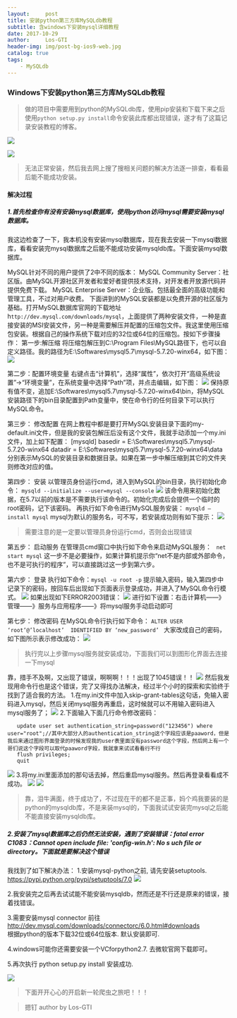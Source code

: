 ```yaml
---
layout:     post
title: 安装python第三方库MySQLdb教程
subtitle: 含windows下安装mysql详细教程
date: 2017-10-29
author:     Los-GTI
header-img: img/post-bg-ios9-web.jpg
catalog: true
tags:
    - MySQLdb
---
```

### Windows下安装python第三方库MySQLdb教程

> 做的项目中需要用到python的MySQLdb库，使用pip安装和下载下来之后使用`python setup.py install`命令安装此库都出现错误，遂才有了这篇记录安装教程的博客。

![](https://i.imgur.com/4MV2CQk.png)

![](https://i.imgur.com/avB58yX.png)

> 无法正常安装，然后我去网上搜了搜相关问题的解决方法逐一排查，看看最后能不能成功安装。

#### 解决过程

##### 1.首先检查你有没有安装mysql数据库，使用python访问mysql需要安装mysql数据库。

我这边检查了一下，我本机没有安装mysql数据库，现在我去安装一下mysql数据库，看看安装完mysql数据库之后能不能成功安装mysqldb库。下面安装mysql数据库。

MySQL针对不同的用户提供了2中不同的版本：
MySQL Community Server：社区版。由MySQL开源社区开发者和爱好者提供技术支持，对开发者开放源代码并提供免费下载。
MySQL Enterprise Server：企业版。包括最全面的高级功能和管理工具，不过对用户收费。
下面讲到的MySQL安装都是以免费开源的社区版为基础。打开MySQL数据库官网的下载地址h`ttp://dev.mysql.com/downloads/mysql`，上面提供了两种安装文件，一种是直接安装的MSI安装文件，另一种是需要解压并配置的压缩包文件。我这里使用压缩包安装。根据自己的操作系统下载对应的32位或64位的压缩包。按如下步骤操作： 
第一步:解压缩
将压缩包解压到C:\Program Files\MySQL路径下，也可以自定义路径。我的路径为E:\Softwares\mysql5.7\mysql-5.7.20-winx64，如下图：
![](https://i.imgur.com/1YpJrGL.png) 

第二步：配置环境变量
右键点击“计算机”，选择“属性”，依次打开“高级系统设置”->“环境变量”，在系统变量中选择“Path”项，并点击编辑，如下图： 
![](https://i.imgur.com/eqj81h0.png)
保持原有值不变，追加E:\Softwares\mysql5.7\mysql-5.7.20-winx64\bin，将MySQL安装路径下的bin目录配置到Path变量中，使在命令行的任何目录下可以执行MySQL命令。

第三步： 修改配置 
在网上教程中都是要打开MySQL安装目录下面的my-default.ini文件，但是我的安装包解压后没有这个文件，我就手动添加一个my.ini文件，加上如下配置：
[mysqld] 
basedir = E:\Softwares\mysql5.7\mysql-5.7.20-winx64
datadir = E:\Softwares\mysql5.7\mysql-5.7.20-winx64\data 
分别表示MySQL的安装目录和数据目录。如果在第一步中解压缩到其它的文件夹则修改对应的值。 

第四步： 安装 
以管理员身份运行cmd，进入到MySQL的bin目录，执行初始化命令：
`mysqld --initialize --user=mysql --console`
![](https://i.imgur.com/9W3dJn2.png)
该命令用来初始化数据，在5.7以前的版本是不需要执行该命令的。初始化完成后会提供一个临时的root密码，记下该密码。 
再执行如下命令进行MySQL服务安装：
`mysqld –install mysql`
mysql为默认的服务名，可不写，若安装成功则有如下提示： 
![](https://i.imgur.com/Qp913DX.png)
> 需要注意的是一定要以管理员身份运行cmd，否则会出现错误

第五步： 启动服务 
在管理员cmd窗口中执行如下命令来启动MySQL服务：
` net start mysql`
这一步不是必要操作，如果计算机提示你“net不是内部或外部命令，也不是可执行的程序”，可以直接跳过这一步到第六步。

第六步： 登录 
执行如下命令：`mysql -u root -p`
提示输入密码，输入第四步中记录下的密码，按回车后出现如下页面表示登录成功，并进入了MySQL命令行模式。 
![](https://i.imgur.com/3hwjKRc.png)
如果出现如下ERROR2003错误：
![](https://i.imgur.com/pH8FWJd.png)
进行如下设置：右击计算机——》管理——》服务与应用程序——》将mysql服务手动启动即可

第七步： 修改密码 
在MySQL命令行执行如下命令：
`ALTER USER ‘root’@’localhost’  IDENTIFIED BY ‘new_password’ `
大家改成自己的密码，如下图所示表示修改成功： 
![](https://i.imgur.com/TdB30CZ.png)
> 执行完以上步骤mysql服务就安装成功，下面我们可以到图形化界面去连接一下mysql

靠，措手不及啊，又出现了错误，啊啊啊！！！出现了1045错误！！
![](https://i.imgur.com/yYDn6wr.png)
然后我发现用命令行也是这个错误，完了又得找办法解决，经过半个小时的探索和实验终于找到了适合我的方法。
1.在my.ini文件中加入skip-grant-tables这句话，免输入密码进入mysql，然后关闭mysql服务再重启，这时候就可以不用输入密码进入mysql服务了；
![](https://i.imgur.com/Z8iuOgD.png)
2.下面输入下面几行命令修改密码：
```use mysql;
   update user set authentication_string=password("123456") where user="root";//其中大部分人的authentication_string这个字段应该是paaword，但是我后来通过图形界面登录的时候发现我的user表里面没有password这个字段，然后网上有一个哥们说这个字段可以取代paaword字段，我就拿来试试看看行不行
   flush privileges;
   quit
```
![](https://i.imgur.com/rzJa4KG.png)
3.将my.ini里面添加的那句话去掉，然后重启mysql服务。然后再登录看看成不成功。
![](https://i.imgur.com/fwKfue4.png)
![](https://i.imgur.com/86whNV7.png)
> 靠，泪牛满面，终于成功了，不过现在干的都不是正事，妈个鸡我要装的是python的mysqldb库，不是来装mysql的，下面我试试安装完mysql之后能不能直接安装mysqldb库。

##### 2.安装了mysql数据库之后仍然无法安装，遇到了安装错误：fatal error C1083：Cannot open include file: 'config-win.h': No s uch file or directory。下面就是要解决这个错误

我找到了如下解决办法：
1.安装mysql-python之前, 请先安装setuptools. 
https://pypi.python.org/pypi/setuptools/7.0
![](https://i.imgur.com/5rQTAHV.png)

2.我安装完之后再去试试能不能安装mysqldb，然而还是不行还是原来的错误，接着找错误。

3.需要安装mysql connector 前往 
http://dev.mysql.com/downloads/connectorc/6.0.html#downloads  
根据python的版本下载32位或64位版本. 默认安装即可. 

4.windows可能你还需要安装一个VCforpython2.7. 去微软官网下载即可。

5.再次执行 python setup.py install 安装成功. 

![](https://i.imgur.com/1rG4szj.png)

> 下面开开心心的开启新一轮爬虫之旅吧！！！

> 摁钉 author by Los-GTI
